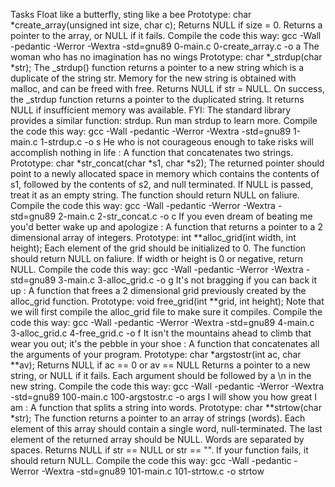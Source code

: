 Tasks
Float like a butterfly, sting like a bee
Prototype: char *create_array(unsigned int size, char c);
Returns NULL if size = 0.
Returns a pointer to the array, or NULL if it fails.
Compile the code this way: gcc -Wall -pedantic -Werror -Wextra -std=gnu89 0-main.c 0-create_array.c -o a
The woman who has no imagination has no wings
Prototype: char *_strdup(char *str);
The _strdup() function returns a pointer to a new string which is a duplicate of the string str.
Memory for the new string is obtained with malloc, and can be freed with free.
Returns NULL if str = NULL.
On success, the _strdup function returns a pointer to the duplicated string. It returns NULL if insufficient memory was available.
FYI: The standard library provides a similar function: strdup. Run man strdup to learn more.
Compile the code this way: gcc -Wall -pedantic -Werror -Wextra -std=gnu89 1-main.c 1-strdup.c -o s
He who is not courageous enough to take risks will accomplish nothing in life : A function that concatenates two strings.
Prototype: char *str_concat(char *s1, char *s2);
The returned pointer should point to a newly allocated space in memory which contains the contents of s1, followed by the contents of s2, and null terminated.
If NULL is passed, treat it as an empty string.
The function should return NULL on faliure.
Compile the code this way: gcc -Wall -pedantic -Werror -Wextra -std=gnu89 2-main.c 2-str_concat.c -o c
If you even dream of beating me you'd better wake up and apologize : A function that returns a pointer to a 2 dimensional array of integers.
Prototype: int **alloc_grid(int width, int height);
Each element of the grid should be initialized to 0.
The function should return NULL on faliure.
If width or height is 0 or negative, return NULL.
Compile the code this way: gcc -Wall -pedantic -Werror -Wextra -std=gnu89 3-main.c 3-alloc_grid.c -o g
It's not bragging if you can back it up : A function that frees a 2 dimensional grid previously created by the alloc_grid function.
Prototype: void free_grid(int **grid, int height);
Note that we will first compile the alloc_grid file to make sure it compiles.
Compile the code this way: gcc -Wall -pedantic -Werror -Wextra -std=gnu89 4-main.c 3-alloc_grid.c 4-free_grid.c -o f
It isn't the mountains ahead to climb that wear you out; it's the pebble in your shoe : A function that concatenates all the arguments of your program.
Prototype: char *argstostr(int ac, char **av);
Returns NULL if ac == 0 or av == NULL
Returns a pointer to a new string, or NULL if it fails.
Each argument should be followed by a \n in the new string.
Compile the code this way: gcc -Wall -pedantic -Werror -Wextra -std=gnu89 100-main.c 100-argstostr.c -o args
I will show you how great I am : A function that splits a string into words.
Prototype: char **strtow(char *str);
The function returns a pointer to an array of strings (words).
Each element of this array should contain a single word, null-terminated.
The last element of the returned array should be NULL.
Words are separated by spaces.
Returns NULL if str == NULL or str == "".
If your function fails, it should return NULL.
Compile the code this way: gcc -Wall -pedantic -Werror -Wextra -std=gnu89 101-main.c 101-strtow.c -o strtow
